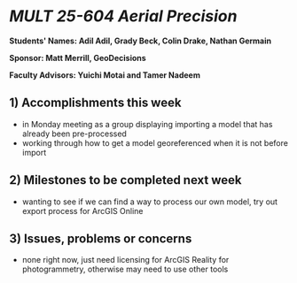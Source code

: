 # *MULT 25-604 Aerial Precision*

**Students' Names: Adil Adil, Grady Beck, Colin Drake, Nathan Germain**

**Sponsor: Matt Merrill, GeoDecisions**

**Faculty Advisors: Yuichi Motai and Tamer Nadeem**

## 1) Accomplishments this week ##
   - in Monday meeting as a group displaying importing a model that has already been pre-processed
   - working through how to get a model georeferenced when it is not before import

## 2) Milestones to be completed next week ##
   - wanting to see if we can find a way to process our own model, try out export process for ArcGIS Online

## 3) Issues, problems or concerns ##
   - none right now, just need licensing for ArcGIS Reality for photogrammetry, otherwise may need to use other tools